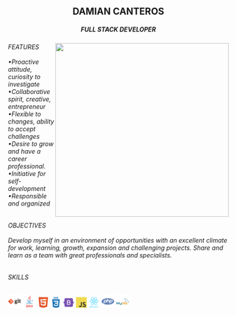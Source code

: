 <div align="center"> 
  <h2>DAMIAN CANTEROS</h2>
  <h5>FULL STACK DEVELOPER</h5>
</div> 
<div align="left" width="396" height="396"> 

<img src= "https://user-images.githubusercontent.com/109114128/194421366-81e9dfda-c1bb-4cf1-88ab-1ca323003d3f.png" align="right" width="396" height="396">

  <h6>FEATURES<br><br>
  •Proactive attitude, curiosity to investigate<br> 
  •Collaborative spirit, creative, entrepreneur<br> 
  •Flexible to changes, ability to accept challenges<br>
  •Desire to grow and have a career professional.<br> 
  •Initiative for self-development<br> 
  •Responsible and organized</h6>
  
  <h2></h2>
  <h6>OBJECTIVES<br><br>
  Develop myself in an environment of opportunities with an excellent climate
  for work, learning, growth, expansion and challenging projects.
  Share and learn as a team with great professionals and specialists.</h6>
  
  <h2></h2>
  <h6>SKILLS</h6>
  <img src= "https://github.com/devicons/devicon/blob/master/icons/git/git-original-wordmark.svg" width="30" height="30">

  <img src= "https://github.com/devicons/devicon/blob/master/icons/java/java-original-wordmark.svg" width="30" height="30">

  <img src= "https://github.com/devicons/devicon/blob/master/icons/html5/html5-original.svg" width="25" height="25">

 <img src= "https://github.com/devicons/devicon/blob/master/icons/css3/css3-plain-wordmark.svg" width="25" height="25">

 <img src= "https://github.com/devicons/devicon/blob/master/icons/bootstrap/bootstrap-plain.svg" width="25" height="25">

 <img src= "https://github.com/devicons/devicon/blob/master/icons/javascript/javascript-original.svg" width="25" height="25">

 <img src= "https://github.com/devicons/devicon/blob/master/icons/react/react-original-wordmark.svg" width="25" height="25">

 <img src= "https://github.com/devicons/devicon/blob/master/icons/php/php-plain.svg" width="30" height="30">

 <img src= "https://github.com/devicons/devicon/blob/master/icons/mysql/mysql-original-wordmark.svg" width="30" height="30">

</div>
